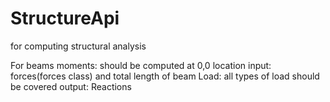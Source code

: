 # StructureApi
for computing structural analysis

For beams 
  moments: should be computed at 0,0 location
  input: forces(forces class) and total length of beam
  Load: all types of load should be covered
  output: Reactions

